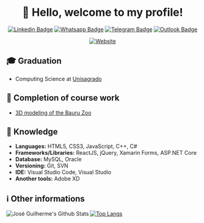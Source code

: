 <h1 align="center">
  👋 Hello, welcome to my profile!
</h1>

<div align="center">

[![Linkedin Badge](https://img.shields.io/badge/-LinkedIn-blue?style=flat-square&logo=Linkedin&logoColor=white&link=http://linkedin.com/in/jos%C3%A9-guilherme-paro-monteiro-tomaine)](http://linkedin.com/in/jos%C3%A9-guilherme-paro-monteiro-tomaine)
[![Whatsapp Badge](https://img.shields.io/badge/-Whatsapp-4CA143?style=flat-square&labelColor=4CA143&logo=whatsapp&logoColor=white&link=https://api.whatsapp.com/send?phone=5514981195569)](https://api.whatsapp.com/send?phone=5514981195569)
[![Telegram Badge](https://img.shields.io/badge/-Telegram-1ca0f1?style=flat-square&labelColor=1ca0f1&logo=telegram&logoColor=white&link=https://t.me/zehguilherme)](https://t.me/zehguilherme)
[![Outlook Badge](https://img.shields.io/badge/-Email-0000FF?style=flat-square&labelColor=0000FF&logo=microsoft-outlook&logoColor=white&link=mailto:jgtomaine@hotmail.com)](mailto:jgtomaine@hotmail.com)

</div>

<div align="center">

[![Website](https://img.shields.io/website?label=curriculum&style=for-the-badge&url=https%3A%2F%2Fcodestackr.com)](https://joseguilherme.vercel.app/)

</div>

## 🎓 Graduation

- Computing Science at [Unisagrado](https://unisagrado.edu.br/)

## 📔 Completion of course work

- [3D modeling of the Bauru Zoo](https://github.com/zehguilherme/tcc-rv-zoo-bauru)

## 🚀 Knowledge

- **Languages:** HTML5, CSS3, JavaScript, C++, C#
- **Frameworks/Libraries:** ReactJS, jQuery, Xamarin Forms, ASP.NET Core
- **Database:** MySQL, Oracle
- **Versioning:** Git, SVN
- **IDE:** Visual Studio Code, Visual Studio
- **Another tools:** Adobe XD

## ℹ Other informations

<img align="left" alt="José Guilherme's Github Stats" src="https://github-readme-stats.vercel.app/api?username=zehguilherme&show_icons=true&hide_border=true" />

[![Top Langs](https://github-readme-stats.vercel.app/api/top-langs/?username=zehguilherme&layout=compact)](https://github.com/zehguilherme/github-readme-stats)
